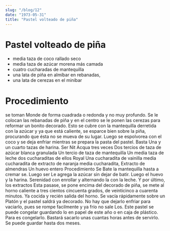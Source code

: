 ```yaml
---
slug: "/blog/12"
date: "1973-05-31"
title: "Pastel volteado de piña"
---
```


# Pastel volteado de piña

- media taza de coco rallado seco 
- media taza de azúcar morena más camada 
- cuatro cucharadas de mantequilla 
- una lata de piña en almíbar en rebanadas, 
- una lata de cerezas en el minibar 

# Procedimiento 

se toman Monde de forma cuadrada o redonda y no muy profundo. Se le colocan las rebanadas de piña y en el centro se le ponen las cerezas para reformar un bonito decorado. Esto se cubre con la mantequilla derretida con la azúcar y ya que está caliente, se esparce bien sobre la piña, procurando que ésta no se mueva de su lugar. Luego se espolvorea con el coco y se deja enfriar mientras se prepara la pasta del pastel. Basta Una y un cuarto tazas de harina. Ser Nit Acqua tres veces Dos tercios de taza de azúcar blanca granulada Un tercio de taza de mantequilla Un media taza de leche dos cucharaditas de ellos Royal Una cucharadita de vainilla media cucharadita de extracto de naranja media cucharadita, Extracto de almendras Un huevo entero Procedimiento Se Bate la mantequilla hasta a cremar se. Luego ser Le agrega la azúcar sin dejar de batir. Luego el huevo y la harina. Serenidad con enrollar y alternando la con la leche. Y por último, los extractos Esta pasase, se pone encima del decorado de piña, se mete al horno caliente a tres cientos cincuenta grados, de veinticinco a cuarenta minutos. Ya cocida y recién salida del horno. Se vacía rápidamente sobre un Platón y el pastel saldrá ya decorado. No hay que dejarlo enfriar para vaciarlo, pues se rompe facilmente y ya frío no sale Los. Este pastel se puede congelar guardando lo en papel de este año o en caja de plástico. Para es congelarlo. Bastará sacarlo unas cuantas horas antes de servirlo. Se puede guardar hasta dos meses.
